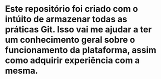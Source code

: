 # Este repositório foi criado com o intúito de armazenar todas as práticas Git. Isso vai me ajudar a ter um conhecimento geral sobre o funcionamento da plataforma, assim como adquirir experiência com a mesma.
